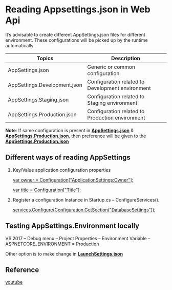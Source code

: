# Reading Appsettings.json in Web Api
It’s advisable to create different AppSettings.json files for different environment. These configurations will be picked up by the runtime automatically.

| Topics | Description |
| --- | --- |
| AppSettings.json | Generic or common configuration |
| AppSettings.Development.json | Configuration related to Development environment |
| AppSettings.Staging.json | Configuration related to Staging environment |
| AppSettings.Production.json | Configuration related to Production environment |

**Note**: If same configuration is present in [**AppSettings.json**](https://github.com/nidhisht/AzureSamples/blob/c0a0e8d8098a728d39ba1f85be324b17d9099833/csharp_dotnetcore/05.read-appsettings-webapi/appsettings.json#L8) & [**AppSettings.Production.json**](https://github.com/nidhisht/AzureSamples/blob/d22bb5090a362aacec08c3af3f98fa15046c9f5b/csharp_dotnetcore/05.read-appsettings-webapi/appsettings.Production.json#L14), then preference will be given to the [**AppSettings.Production.json**](https://github.com/nidhisht/AzureSamples/blob/d22bb5090a362aacec08c3af3f98fa15046c9f5b/csharp_dotnetcore/05.read-appsettings-webapi/appsettings.Production.json#L14)

## Different ways of reading AppSettings

1. Key/Value application configuration properties

    [var owner = Configuration["ApplicationSettings:Owner"];](https://github.com/nidhisht/AzureSamples/blob/b601563f1c9db0c8e1697b6012451b13298f57d5/csharp_dotnetcore/05.read-appsettings-webapi/Startup.cs#L17)

    [var title = Configuration["Title"];](https://github.com/nidhisht/AzureSamples/blob/5780b9ea7903817e1fabb26e2c079db80c115478/csharp_dotnetcore/05.read-appsettings-webapi/Startup.cs#L18)


2.	Register a configuration Instance in Startup.cs – ConfigureServices().

    [services.Configure<DatabaseSettings>(Configuration.GetSection("DatabaseSettings"));](https://github.com/nidhisht/AzureSamples/blob/5780b9ea7903817e1fabb26e2c079db80c115478/csharp_dotnetcore/05.read-appsettings-webapi/Startup.cs#L27)


## Testing AppSettings.Environment locally

VS 2017 – Debug menu – Project Properties – Environment Variable – ASPNETCORE_ENVIRONMENT = Production

Other option is to make change in [**LaunchSettings.json**](https://github.com/nidhisht/AzureSamples/blob/d22bb5090a362aacec08c3af3f98fa15046c9f5b/csharp_dotnetcore/05.read-appsettings-webapi/Properties/launchSettings.json#L17)

## Reference
[youtube](https://www.youtube.com/watch?v=nIoDpTPIle8)
